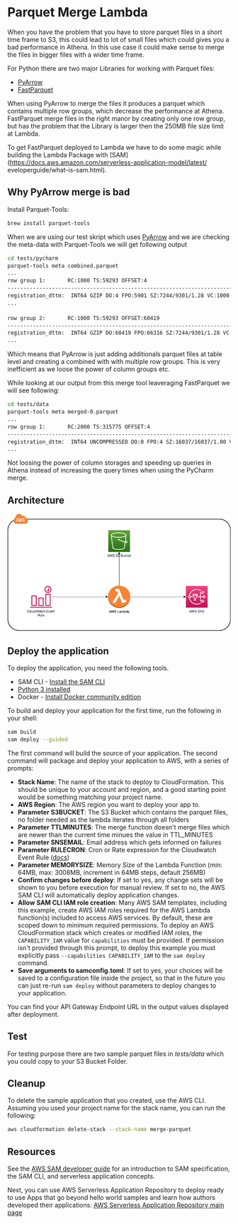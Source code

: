 # Parquet Merge Lambda

When you have the problem that you have to store parquet files in a short time frame to S3, this could lead to lot of small files which could gives you a bad performance in Athena.
In this use case it could make sense to merge the files in bigger files with a wider time frame.

For Python there are two major Libraries for working with Parquet files:

* [PyArrow](https://pypi.org/project/pyarrow/)
* [FastParquet](https://pypi.org/project/fastparquet/)

When using PyArrow to merge the files it produces a parquet which contains multiple row groups, which decrease the performance at Athena. FastParquet merge files in the right manor by creating only one row group, but has the problem that the Library is larger then the 250MB file size limit at Lambda.

To get FastParquet deployed to Lambda we have to do some magic while building the Lambda Package with [SAM](https://docs.aws.amazon.com/serverless-application-model/latest/
eveloperguide/what-is-sam.html).

## Why PyArrow merge is bad

Install Parquet-Tools:
```bash
brew install parquet-tools
```

When we are using our test skript which uses [PyArrow](./tests/pycharm/pycharm_merge.py) and we are checking the meta-data with Parquet-Tools we will get following output

```bash
cd tests/pycharm
parquet-tools meta combined.parquet
...
row group 1:       RC:1000 TS:59293 OFFSET:4
--------------------------------------------------------------------------------
registration_dttm:  INT64 GZIP DO:4 FPO:5901 SZ:7244/9301/1.28 VC:1000 ENC:RLE,RLE_DICTIONARY,PLAIN ST:[min: 1454457660000000000, max: 1454543995000000000, num_nulls: 0]
...

row group 2:       RC:1000 TS:59293 OFFSET:60419
--------------------------------------------------------------------------------
registration_dttm:  INT64 GZIP DO:60419 FPO:66316 SZ:7244/9301/1.28 VC:1000 ENC:RLE,RLE_DICTIONARY,PLAIN ST:[min: 1454457660000000000, max: 1454543995000000000, num_nulls: 0]
...
```

Which means that PyArrow is just adding additionals parquet files at table level and creating a combined with with multiple row groups. This is very inefficient as we loose the power of column groups etc.

While looking at our output from this merge tool leaveraging FastParquet we will see following:

```bash
cd tests/data
parquet-tools meta merged-0.parquet
...
row group 1:       RC:2000 TS:315775 OFFSET:4
--------------------------------------------------------------------------------
registration_dttm:  INT64 UNCOMPRESSED DO:0 FPO:4 SZ:16037/16037/1.00 VC:2000 ENC:PLAIN,RLE,BIT_PACKED ST:[min: 2016-02-03T00:01:00.000000, max: 2016-02-03T23:59:55.000000, num_nulls: 0]
...
```

Not loosing the power of column storages and speeding up queries in Athena instead of increasing the query times when using the PyCharm merge.

## Architecture

![diagram.png](./diagram.png)

## Deploy the application

To deploy the application, you need the following tools.

* SAM CLI - [Install the SAM CLI](https://docs.aws.amazon.com/serverless-application-model/latest/developerguide/serverless-sam-cli-install.html)
* [Python 3 installed](https://www.python.org/downloads/)
* Docker - [Install Docker community edition](https://hub.docker.com/search/?type=edition&offering=community)

To build and deploy your application for the first time, run the following in your shell:

```bash
sam build
sam deploy --guided
```

The first command will build the source of your application. The second command will package and deploy your application to AWS, with a series of prompts:

* **Stack Name**: The name of the stack to deploy to CloudFormation. This should be unique to your account and region, and a good starting point would be something matching your project name.
* **AWS Region**: The AWS region you want to deploy your app to.
* **Parameter S3BUCKET**: The S3 Bucket which contains the parquet files, no folder needed as the lambda iterates through all folders
* **Parameter TTLMINUTES**: The merge function doesn't merge files which are newer than the current time minues the value in TTL_MINUTES
* **Parameter SNSEMAIL**: Email address which gets informed on failures
* **Parameter RULECRON**: Cron or Rate expression for the Cloudwatch Event Rule ([docs](https://docs.aws.amazon.com/AmazonCloudWatch/latest/events/ScheduledEvents.html))
* **Parameter MEMORYSIZE**: Memory Size of the Lambda Function (min: 64MB, max: 3008MB, increment in 64MB steps, default 256MB)
* **Confirm changes before deploy**: If set to yes, any change sets will be shown to you before execution for manual review. If set to no, the AWS SAM CLI will automatically deploy application changes.
* **Allow SAM CLI IAM role creation**: Many AWS SAM templates, including this example, create AWS IAM roles required for the AWS Lambda function(s) included to access AWS services. By default, these are scoped down to minimum required permissions. To deploy an AWS CloudFormation stack which creates or modified IAM roles, the `CAPABILITY_IAM` value for `capabilities` must be provided. If permission isn't provided through this prompt, to deploy this example you must explicitly pass `--capabilities CAPABILITY_IAM` to the `sam deploy` command.
* **Save arguments to samconfig.toml**: If set to yes, your choices will be saved to a configuration file inside the project, so that in the future you can just re-run `sam deploy` without parameters to deploy changes to your application.

You can find your API Gateway Endpoint URL in the output values displayed after deployment.

## Test

For testing purpose there are two sample parquet files in *tests/data* which you could copy to your S3 Bucket Folder.

## Cleanup

To delete the sample application that you created, use the AWS CLI. Assuming you used your project name for the stack name, you can run the following:

```bash
aws cloudformation delete-stack --stack-name merge-parquet
```

## Resources

See the [AWS SAM developer guide](https://docs.aws.amazon.com/serverless-application-model/latest/developerguide/what-is-sam.html) for an introduction to SAM specification, the SAM CLI, and serverless application concepts.

Next, you can use AWS Serverless Application Repository to deploy ready to use Apps that go beyond hello world samples and learn how authors developed their applications: [AWS Serverless Application Repository main page](https://aws.amazon.com/serverless/serverlessrepo/)
